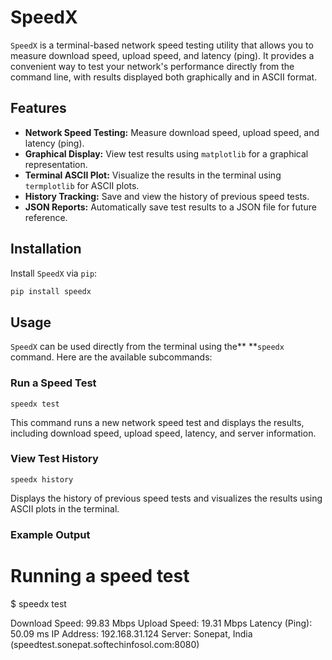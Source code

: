 # SpeedX

`SpeedX` is a terminal-based network speed testing utility that allows you to measure download speed, upload speed, and latency (ping). It provides a convenient way to test your network's performance directly from the command line, with results displayed both graphically and in ASCII format.

## Features

- **Network Speed Testing:** Measure download speed, upload speed, and latency (ping).
- **Graphical Display:** View test results using `matplotlib` for a graphical representation.
- **Terminal ASCII Plot:** Visualize the results in the terminal using `termplotlib` for ASCII plots.
- **History Tracking:** Save and view the history of previous speed tests.
- **JSON Reports:** Automatically save test results to a JSON file for future reference.

## Installation

Install `SpeedX` via `pip`:

```bash
pip install speedx
```


## Usage

`SpeedX` can be used directly from the terminal using the** **`speedx` command. Here are the available subcommands:

### Run a Speed Test

`speedx test`

This command runs a new network speed test and displays the results, including download speed, upload speed, latency, and server information.

### View Test History

`speedx history`

Displays the history of previous speed tests and visualizes the results using ASCII plots in the terminal.

### Example Output


# Running a speed test
$ speedx test

Download Speed: 99.83 Mbps
Upload Speed: 19.31 Mbps
Latency (Ping): 50.09 ms
IP Address: 192.168.31.124
Server: Sonepat, India (speedtest.sonepat.softechinfosol.com:8080)
